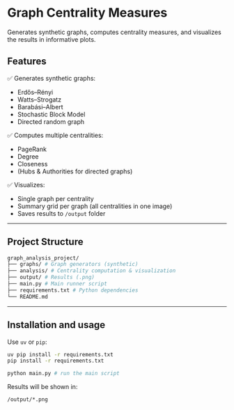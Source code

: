 # Graph Centrality Measures

Generates synthetic graphs, computes centrality measures, and visualizes the results in informative plots.  

## Features

✅ Generates synthetic graphs:  

- Erdős–Rényi  
- Watts–Strogatz  
- Barabási–Albert  
- Stochastic Block Model  
- Directed random graph

✅ Computes multiple centralities:  

- PageRank  
- Degree  
- Closeness  
- (Hubs & Authorities for directed graphs)

✅ Visualizes:  

- Single graph per centrality  
- Summary grid per graph (all centralities in one image)  
- Saves results to `/output` folder  

---

## Project Structure

```bash
graph_analysis_project/
├── graphs/ # Graph generators (synthetic)
├── analysis/ # Centrality computation & visualization
├── output/ # Results (.png)
├── main.py # Main runner script
├── requirements.txt # Python dependencies
└── README.md
```

---

## Installation and usage

Use `uv` or `pip`:

```bash
uv pip install -r requirements.txt
pip install -r requirements.txt

python main.py # run the main script
```

Results will be shown in:

```bash
/output/*.png

```
